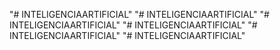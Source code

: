 "# INTELIGENCIAARTIFICIAL" 
"# INTELIGENCIAARTIFICIAL" 
"# INTELIGENCIAARTIFICIAL" 
"# INTELIGENCIAARTIFICIAL" 
"# INTELIGENCIAARTIFICIAL" 
"# INTELIGENCIAARTIFICIAL" 
